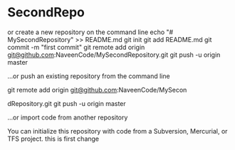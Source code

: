 # SecondRepo
or create a new repository on the command line
echo "# MySecondRepository" >> README.md
git init
git add README.md
git commit -m "first commit"
git remote add origin git@github.com:NaveenCode/MySecondRepository.git
git push -u origin master
                

…or push an existing repository from the command line

git remote add origin git@github.com:NaveenCode/MySecon

dRepository.git
git push -u origin master

…or import code from another repository

You can initialize this repository with code from a Subversion, Mercurial, or TFS project.
this is first change
